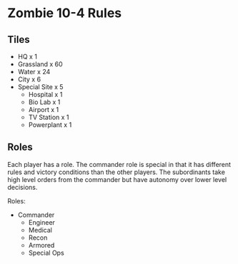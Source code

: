 # Zombie 10-4 Rules

## Tiles

* HQ x 1
* Grassland x 60
* Water x 24
* City x 6
* Special Site x 5
  * Hospital x 1
  * Bio Lab x 1
  * Airport x 1
  * TV Station x 1
  * Powerplant x 1

## Roles

Each player has a role.  The commander role is special
in that it has different rules and victory conditions than
the other players.  The subordinants take high level orders
from the commander but have autonomy over lower level
decisions.

Roles:

* Commander
  * Engineer
  * Medical
  * Recon
  * Armored
  * Special Ops
